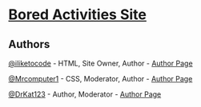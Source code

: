 # [Bored Activities Site](https://iliketocode.github.io/bored/)

## Authors
[@iliketocode](https://github.com/iliketocode/) - HTML, Site Owner, Author - [Author Page](http://iliketocode.github.io/bored/authors/iliketocode.html)

[@Mrcomputer1](https://github.com/Mrcomputer1/) - CSS, Moderator, Author - [Author Page](http://iliketocode.github.io/bored/authors/mrcomputer1.html)

[@DrKat123](http://github.com/DrKat123/) - Author, Moderator - [Author Page](http://iliketocode.github.io/bored/authors/drkat123.html)
